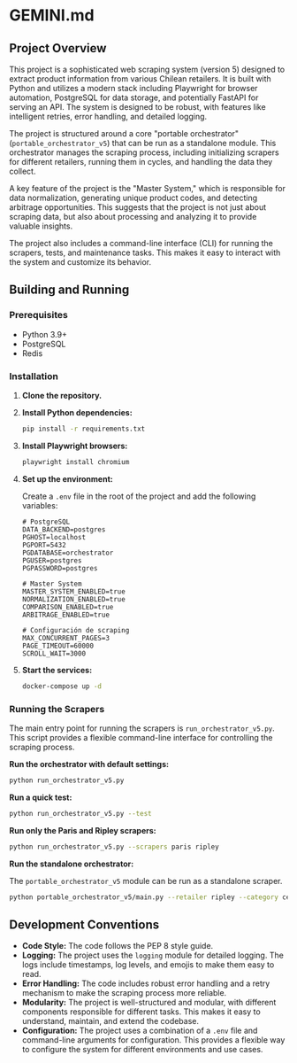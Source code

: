
# GEMINI.md

## Project Overview

This project is a sophisticated web scraping system (version 5) designed to extract product information from various Chilean retailers. It is built with Python and utilizes a modern stack including Playwright for browser automation, PostgreSQL for data storage, and potentially FastAPI for serving an API. The system is designed to be robust, with features like intelligent retries, error handling, and detailed logging.

The project is structured around a core "portable orchestrator" (`portable_orchestrator_v5`) that can be run as a standalone module. This orchestrator manages the scraping process, including initializing scrapers for different retailers, running them in cycles, and handling the data they collect.

A key feature of the project is the "Master System," which is responsible for data normalization, generating unique product codes, and detecting arbitrage opportunities. This suggests that the project is not just about scraping data, but also about processing and analyzing it to provide valuable insights.

The project also includes a command-line interface (CLI) for running the scrapers, tests, and maintenance tasks. This makes it easy to interact with the system and customize its behavior.

## Building and Running

### Prerequisites

*   Python 3.9+
*   PostgreSQL
*   Redis

### Installation

1.  **Clone the repository.**
2.  **Install Python dependencies:**

    ```bash
    pip install -r requirements.txt
    ```

3.  **Install Playwright browsers:**

    ```bash
    playwright install chromium
    ```

4.  **Set up the environment:**

    Create a `.env` file in the root of the project and add the following variables:

    ```env
    # PostgreSQL
    DATA_BACKEND=postgres
    PGHOST=localhost
    PGPORT=5432
    PGDATABASE=orchestrator
    PGUSER=postgres
    PGPASSWORD=postgres

    # Master System
    MASTER_SYSTEM_ENABLED=true
    NORMALIZATION_ENABLED=true
    COMPARISON_ENABLED=true
    ARBITRAGE_ENABLED=true

    # Configuración de scraping
    MAX_CONCURRENT_PAGES=3
    PAGE_TIMEOUT=60000
    SCROLL_WAIT=3000
    ```

5.  **Start the services:**

    ```bash
    docker-compose up -d
    ```

### Running the Scrapers

The main entry point for running the scrapers is `run_orchestrator_v5.py`. This script provides a flexible command-line interface for controlling the scraping process.

**Run the orchestrator with default settings:**

```bash
python run_orchestrator_v5.py
```

**Run a quick test:**

```bash
python run_orchestrator_v5.py --test
```

**Run only the Paris and Ripley scrapers:**

```bash
python run_orchestrator_v5.py --scrapers paris ripley
```

**Run the standalone orchestrator:**

The `portable_orchestrator_v5` module can be run as a standalone scraper.

```bash
python portable_orchestrator_v5/main.py --retailer ripley --category celulares --max-products 20 --export-excel
```

## Development Conventions

*   **Code Style:** The code follows the PEP 8 style guide.
*   **Logging:** The project uses the `logging` module for detailed logging. The logs include timestamps, log levels, and emojis to make them easy to read.
*   **Error Handling:** The code includes robust error handling and a retry mechanism to make the scraping process more reliable.
*   **Modularity:** The project is well-structured and modular, with different components responsible for different tasks. This makes it easy to understand, maintain, and extend the codebase.
*   **Configuration:** The project uses a combination of a `.env` file and command-line arguments for configuration. This provides a flexible way to configure the system for different environments and use cases.
